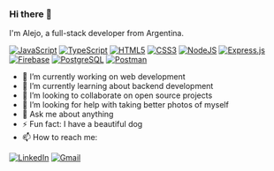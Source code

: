 ### Hi there 👋

I'm Alejo, a full-stack developer from Argentina.

[![JavaScript](https://img.shields.io/badge/JavaScript-%23323330.svg?style=flat-square&logo=javascript&logoColor=%23F7DF1E)](https://developer.mozilla.org/es/docs/Web/JavaScript) [![TypeScript](https://img.shields.io/badge/TypeScript-%23007ACC.svg?style=flat-square&logo=typescript&logoColor=white)](https://www.typescriptlang.org/) [![HTML5](https://img.shields.io/badge/HTML5-%23E34F26.svg?style=flat-square&logo=html5&logoColor=white)](https://www.w3.org/html/) [![CSS3](https://img.shields.io/badge/CSS3-%231572B6.svg?style=flat-square&logo=css3&logoColor=white)](https://www.w3.org/Style/CSS/) [![NodeJS](https://img.shields.io/badge/Node.js-6DA55F?style=flat-square&logo=node.js&logoColor=white)](https://nodejs.org/) [![Express.js](https://img.shields.io/badge/Express.js-%23404d59.svg?style=flat-square&logo=express&logoColor=%2361DAFB)](https://expressjs.com/) [![Firebase](https://img.shields.io/badge/Firebase-%23039BE5.svg?style=flat-square&logo=firebase)](https://firebase.google.com/) [![PostgreSQL](https://img.shields.io/badge/PostgreSQL-%23316192.svg?style=flat-square&logo=postgresql&logoColor=white)](https://www.postgresql.org/) [![Postman](https://img.shields.io/badge/Postman-FF6C37?style=flat-square&logo=postman&logoColor=white)](https://www.postman.com/)

- 🔭 I’m currently working on web development
- 🌱 I’m currently learning about backend development
- 👯 I’m looking to collaborate on  open source projects
- 🤔 I’m looking for help with taking better photos of myself
- 💬 Ask me about anything
- ⚡ Fun fact: I have a beautiful dog
- 📫 How to reach me:

[![LinkedIn](https://img.shields.io/badge/LinkedIn-%230077B5.svg?style=for-the-badge&logo=linkedin&logoColor=white)](https://linkedin.com/in/alejoiglesias) [![Gmail](https://img.shields.io/badge/Gmail-D14836.svg?style=for-the-badge&logo=gmail&logoColor=white)](mailto:alejoiglesiasdev@gmail.com)
